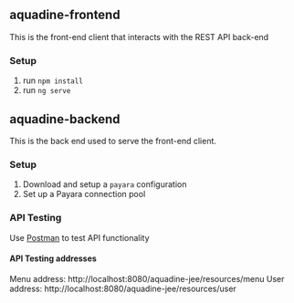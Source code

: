 ## aquadine-frontend
This is the front-end client that interacts with the REST API back-end

### Setup
1. run `npm install`
2. run `ng serve` 

## aquadine-backend
This is the back end used to serve the front-end client. 


### Setup
1. Download and setup a `payara` configuration 
2. Set up a Payara connection pool


### API Testing 
Use [Postman](https://www.getpostman.com) to test API functionality

#### API Testing addresses

Menu address: http://localhost:8080/aquadine-jee/resources/menu
User address: http://localhost:8080/aquadine-jee/resources/user

